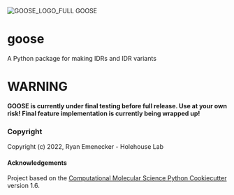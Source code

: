 ![GOOSE_LOGO_FULL](https://github.com/ryanemenecker/goose/blob/main/images/goose_logo_3.png) GOOSE



goose
==============================

A Python package for making IDRs and IDR variants

# WARNING

**GOOSE is currently under final testing before full release. Use at your own risk! Final feature implementation is currently being wrapped up!**


### Copyright

Copyright (c) 2022, Ryan Emenecker - Holehouse Lab


#### Acknowledgements
 
Project based on the 
[Computational Molecular Science Python Cookiecutter](https://github.com/molssi/cookiecutter-cms) version 1.6.

